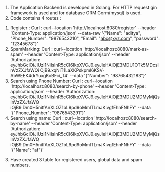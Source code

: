 1. The Application Backend is developed in Golang. For HTTP request gin framework is used and for database ORM Gorm(mysql) is used.
2. Code contains 4 routes :
 1) Register :
    Curl : curl--location 'http://localhost:8080/register' \--header 'Content-Type: application/json' \--data-raw '{"Name": "aditya", "Phone_Number": "9876543210", "Email":
 "abc@xyz.com", "password": "12345678"}'
 2) SpamMarking:
    Curl : curl--location 'http://localhost:8080/mark-as-spam' \--header 'Content-Type: application/json' \--header 'Authorization:
 eyJhbGciOiJIUzI1NiIsInR5cCI6IkpXVCJ9.eyJleHAiOjE3MDU1OTk5MDcsInVzZXJfaWQi
 OjB9.xqNiT1LaXKPskpml6KSV-AbWEEK4drYuxgKoBFci_T4' \--data '{"Number": "98765432183"}'
3) Search using Phone Number:
    Curl : curl--location 'http://localhost:8080/search-by-phone' \--header 'Content-Type: application/json' \--header 'Authorization:
 eyJhbGciOiJIUzI1NiIsInR5cCI6IkpXVCJ9.eyJleHAiOjE3MDU2MDMyMjQsInVzZXJfaWQ
 iOjB9.Dm0H5nitfAnXLOZ1bL9pd9oMmlTLmJKivgfEhnFNhFY' \--data '{"Phone_Number": "9876543291"}'
 4) Search using name:
    Curl :  curl--location 'http://localhost:8080/search-by-name' \--header 'Content-Type: application/json' \--header 'Authorization:
 eyJhbGciOiJIUzI1NiIsInR5cCI6IkpXVCJ9.eyJleHAiOjE3MDU2MDMyMjQsInVzZXJfaWQ
 iOjB9.Dm0H5nitfAnXLOZ1bL9pd9oMmlTLmJKivgfEhnFNhFY' \--data '{"Name": "af"}'
3. Have created 3 table for registered users, global data and spam numbers.
